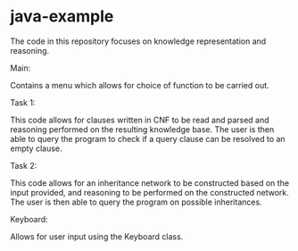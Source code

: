 # java-example

The code in this repository focuses on knowledge representation and reasoning.

Main:

Contains a menu which allows for choice of function to be carried out.

Task 1:

This code allows for clauses written in CNF to be read and parsed and reasoning performed on the resulting knowledge base. The user is then able to query the program to check if a query clause can be resolved to an empty clause.

Task 2:

This code allows for an inheritance network to be constructed based on the input provided, and reasoning to be performed on the constructed network. The user is then able to query the program on possible inheritances.

Keyboard:

Allows for user input using the Keyboard class.
